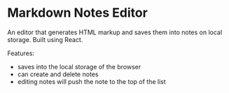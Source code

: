 # Markdown Notes Editor

An editor that generates HTML markup and saves them into notes on local storage. Built using React.

Features:
- saves into the local storage of the browser
- can create and delete notes
- editing notes will push the note to the top of the list
